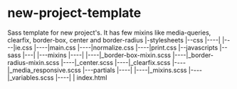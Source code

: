 # new-project-template
Sass template for new project's. It has few mixins like media-queries, clearfix, border-box, center and border-radius
|-stylesheets
|--css
|----|
|----|ie.css
|----|main.css
|----|normalize.css
|----|print.css
|--javascripts
|--sass
|---|
|---mixins
|----|
|----|_border-box-mixin.scss
|----|_border-radius-mixin.scss
|----|_center.scss
|----|_clearfix.scss
|----|_media_responsive.scss
|---partials
|----|
|----|_mixins.scss
|----|_variables.scss
|----|
|
index.html
